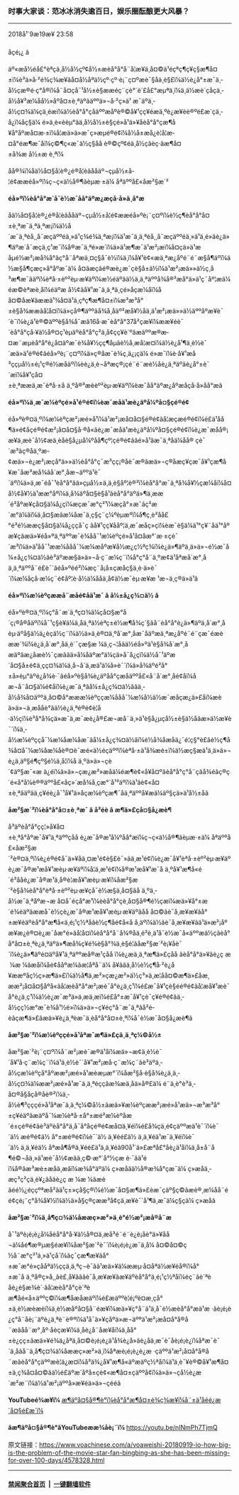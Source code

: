 ### 时事大家谈：范冰冰消失逾百日，娱乐圈酝酿更大风暴？
------------------------

<div class="published">
 <span class="date" title="ä¸­å½æ¶é´">
  <time datetime="2018-09-19T23:58:55+08:00">
   2018å¹´9æ19æ¥ 23:58
  </time>
 </span>
</div>
<br/>
<div class="wsw">
 <span class="dateline">
  åçé¡¿ â
 </span>
 <p>
  äº«æå½éå£°èªçä¸­å½å½çº¢å½±æèå°å°å¨å¦æ¥ä¸­å¤©ä¹éçªç¶ç¥ç§æ¶å¤±ï¼è³ä»å·²é¾ç¾æ¥ãå¤å½åªä½çº·çº·è¡¨ç¤ºæè¯§åä¸è§£ï¼ä½è¿å°±æ¯ä¸­å½çæ®é·ç°å®ï¼å¨å¤çå¯¹å½±è§ææéç¨çè°´è´£å£°æµªä¸­ï¼ä¸ä½æè´çåçä¸­å½å¥³æ¼åå½»åºå¤±è¸ªäºãäººä»¬å·²ç»ä¹ æ¯äºä¸­å½ç¤¾ä¼çä¸éæï¼ä½èå°å°çåäººæåºè®©å¥¹çç¥éæä¸ºè¿æ¥èè®ºé£æ´çä¸­å¿ï¼åç§ä¼ é»ä¸è«èèµ°ãä¸­å½å½±è§çé»å¹ä»¥åèå°å°çæ¶å¥å°åºæå¤æ·±ï¼å¦æä»ä»æ¯ç»æµé®é¢ï¼å½å±æå¿è¦å¦æ­¤å°éæ¶æ¯åï¼ç©¶ç«æ¯ä½ç§åå è®©çº¢éä¸­å½çâèç·âæ¶å¤±å¾æ å½±æ è¸ªï¼
 </p>
 <p>
  åå®¾ï¼åä½å¤§å­¦è®¿é®å­¦èãååäº¬çµå½±å­¦é¢ææéå»ºï¼ç¬ç«ä½å®¶ãèµæ·±ä¼ åªäººå£«åæ²§æ´²
 </p>
 <div class="wsw__embed">
 </div>
 <p>
  <strong>
   éå»ºï¼èå°å°æ´å¯è½æ¯åå°äºæ¿æçå·å»ä¸å°æ
  </strong>
 </p>
 <p>
  åä½å¤§å­¦è®¿é®å­¦èãååäº¬çµå½±å­¦é¢ææéå»ºè¡¨ç¤ºï¼è½ç¶èå°å°å¤±è¸ªæ¯ä¸ªä¸ªæ¡ï¼ä½å´æ¯ä¸ªéå¸¸å¯æçäººéä¸»ä¹ç¾é¾ä¸ªæ¡ï¼ä¹æ¯ä¸ä¸ªéå¸¸å¯æçäººéä¸»ä¹ä¸é»ãè¿ä»¶äºæ´å¯æçä¸ç¹æ¯ï¼å®æ¯ä¸ªé»æ´ï¼ä»ä¹æ¶æ¯ä¹æ²¡æï¼å¤çä»ä¹æåµé½æ²¡æå¾å°ãç°å¨åªæä¸¤ç§å¯è½ï¼ä¸ï¼å¥¹è¢«æä¸ªæ¿åºé¨é¨æ§å¶äºï¼ä½æ§å¶çæç»­å°åºæ¯ä¼ å¤ãæçãé®æè¿æ¯çè§å±ä½ï¼ä¹æ²¡æä»»ä½ç¸å³æ¶æ¯ãäºï¼èªå·±èº²èµ·æ¥äºï¼æ½éäºãä½ä¸ä¸ªäººå¾å®³æå°ä»ä¹ç¨åº¦æä¼éæ©èªæè¸åï¼éäºæ å½¢ãå¥¹æ¯ä¸ä¸ªä¸çé»åçæ¼åï¼åå¤©åæ¥ãææä¹¾å¤ä¹ä¸çªç¶æ¶å¤±ï¼æ³æ³å°±è§å¾ææãå¦å¤ï¼ä»çå®¶äººãå¾å¸åäº²æå¥½åä¸­ä¹æ²¡æä»»ä½äººåºæ¥è¯´è¯ï¼è¿ä¹è®©äººè§å¾å¯æã16å·æ¯èå°å°37å²çæ¥ï¼ææ¥éè¯´èå°å°çå·¥ä½å®¤ç¹èµäºèå°å°ç²ä¸å¢çç¥è´ºãæäººæ®æ­¤æ¨æµèå°å°è¿å¤äºæ¯è¾å¥½çç¶åµãè½å¸æå¦æ­¤ï¼ä½è¿å¹¶ä¸è½è¯´æä»ä¹é®é¢ãéå»ºè¡¨ç¤ºï¼ä»ç®åæ¯è¾ç¸ä¿¡çä¼ é»æ¯ï¼è·å¥¹æå³ççµå½±é¡¹ç®é½æåäºï¼èè¿ä¸è¬åªæç®¡çé¨é¨æè½åè¿ä¸ªäºãè¿å°±è¯´æï¼å¥¹çå¤±è¸ªææä¸æ¯èªå·±å ä¸ºå®³æèèº²èµ·æ¥äºï¼èæ¯åå°äºæ¿åºæåçå·å»åå°æã
 </p>
 <p>
  <strong>
   éå»ºï¼ä¸æ¯æ¼èºçé»å¹é®é¢ï¼èæ¯æåä¹æè¿äºå¼ºå¤§çé®é¢
  </strong>
 </p>
 <p>
  éå»ºè®¤ä¸ºï¼æ¼èºçæ²¡æé»å¹ï¼ä¹æ²¡æå¤å¤§é®é¢ãå¦æçæé®é¢ï¼é£ä¹åå¶ä»é¢åçé®é¢æ²¡å¤å¤§å·®å«ãè¿æ¯æåä¹æè¿äºå¼ºå¤§çé®é¢ï¼è¿æ¯æåå®¡æ¥ä¸­æè¯å½¢æä¸èåè§å¿µå¼ºåå¶çº¦çé®é¢ãâé»å¹âæ¯ä¸ªåä¼åå® çè¯´æ³ãç®åä¸ºæ­¢æä»¬è¿æ²¡æçå°ä»»ä½èå°å°ç¯æ³çç¡®åè¯æ®ãæä»¬ç®åæç¥çæ¯å¥¹çæ¶å¥æ¯åæ³æå¾ãå´æ°¸åæ¬äººä¹è¯´äºï¼ä»ä¸æ¯éå¯¹èå°å°ãä»çµå½±ä¸ä¸è§åº¦è®²ï¼èå°å°æ¯ä¸ªå¾å¥½çæ¼åï¼å¤å½¢å¥½ä¹ææ°åºï¼ä¸å¾äºå¤§è§å¹ãèå°å°äºä»¶ä¸­ææ´é²åºæ¥çå¤§ä¼å¿çï¼æçæ¯æ°ç²¹ï¼æçå°±æ¯âç²æ´æ°ä¼âï¼ä¸å¤§æãæ¼åæ¯ä¸ç§ç¨ç¼ºèµæºï¼å¶ç¸è²åå£°é³é½ææç§å¤§ä¼å¿ççå¯ç ãå¥¹çç¥ååº¦ä¸æ¯æåç»çï¼èæ¯è§ä¼ä¹°ç¥¨åä¹°åºæ¥çãæä»¥éå»ºä¸ªäººæ¯è¾åå¯¹æ¼èºçé»å¹å¤åæ°´æ·±çè¯´æ³ï¼ä»ä¹åå¯¹ææ¼ååå¯¼æ¼æåºæ¥å½æ¿ç½ªç¾ï¼è¿ä»¶äºä¸ä»ä»¬é½æ¯å¼±å¿ç¾¤ä½ãè³äºææ§ä»ä»¬å·ç¨æ¼ç¨ï¼å°ç°å¨ä¸ºæ­¢ä¹åªæå´æ°¸åä¸ä¸ªäººå¨é£è¯´ãéå»ºéé²ï¼æç¨å¡å±çæåç§ä¸è·ä»è¯´ï¼æ¼åçå·æ¼ç¨é¢åº¦è·å½ä¼ååä¸å¢ä½æ¯èµ·æ¥æ ¹æ¬ä¸ç®ä»ä¹ã
 </p>
 <p>
  <strong>
   éå»ºï¼æ¼èºçææå¨æåé¢åä¹æ¯
  </strong>
  <strong>
   â
  </strong>
  <strong>
   å¼±å¿ç¾¤ä½
  </strong>
  <strong>
   â
  </strong>
 </p>
 <p>
  éå»ºè®¤ä¸ºï¼ç°å¨æ´ä¸ªç¤¾ä¼çå¤§æ°å´ç¡®å®åäºï¼å¯¹ç§è¥ä¼ä¸åä¸ªä½èªç±é½æ¶å¾ç´§ãå¨èå°å°è¿ä»¶äºä¸å´æ°¸åèµ·äºå§ä½ä¿èçä½ç¨ï¼ä½ä»ä¸è®¤ä¸ºå´æ°¸åæ¯åäºæä¸ªæ¿åºé¨é¨çæ¯éæèææ´¾ï¼è¿ä¸å´æ°¸åä¸è´¯çæ§æ ¼ä¸ç¬¦åãä½éå»ºä¹è§å¾å´æ°¸åæäºâæ¿å­æè½¯çæâãä»å¼åäºæ°ä¼çä»å¯å¿çï¼ä½å¯¹äºæ´å¤§å±é¢ä¸çç¤¾ä¼ä¸å¬å´ä¸æä¹ä¼å»è¯´ï¼ä»å¾äºé²å°±å»èµ°äºé¿å¾è·¯ãéå»ºè§å¾è¿äºåå°çæåäººå£«å¨å´æ°¸åé¢åï¼åæ¬å¨å¤§ä¼é¢åï¼è¿æ¯ä¸ªâå¼±å¿ç¾¤ä½âãä¸­å½å¾å¤äººä¸å¤©å°æææ¼èºççæ¼ååå¯¼æ¼å½ä½æ¯æåçæ¿ä»£åï¼æèä»ä»¬ä¸æååè°ãä½è¿ä¸ªé®é¢è¦å·ä½çï¼è³å°å¾çä»æ¯ä¸æ¯æè¿å®£æ¬æå¨ä¸»ä¹è§å¿µçå½±è§ä½åãæ»ä½æ¥è¯´ï¼ä¸­å½æ¼èºççå¯¼æ¼åæ¼åæ¯âå¼±å¿ç¾¤ä½âï¼é½å¾åæåä¿¯é¦ç§°è£ãè½ç¶å¾å¤å¯¼æ¼åæ¼åè®¤è¯æé«ä½éçäººï¼èªå·±ä¹å¾æé±ï¼ä½æç§æä¹ä¸ä»ä»¬è¿ä¸­äº§é¶çº§é½ä¸å¦ï¼å ä¸ºä»ä»¬çè´¢äº§æ¯«æ ä¿éï¼ä»ä»¬çæ¿æ²»æåä¼éæ¶è¢«å¥å¤ºãèå°å°ç°å¨çâå¾éâç®ç´é«å°å¼è®®äººå£«åç»´æå¾å¸çæ°´å¹³äºï¼ä¹âè¢«å¤±è¸ªâäºãä¸ç¥éè¿å¯¹å¥¹ä»åçæ¼èºçæ¶¯åä¸ªäººå¥æä¼äº§çä»ä¹å½±åã
 </p>
 <p>
  <strong>
   åæ²§æ´²ï¼èå°å°å¤±è¸ªæ¯
  </strong>
  <strong>
   â
  </strong>
  <strong>
   å²é­è
  </strong>
  <strong>
   â
  </strong>
  <strong>
   æ¶ä»£çå¤§å¿æè¶
  </strong>
 </p>
 <p>
  å³äºèå°å°çç¦»å¥å¤±è¸ªå°åºæ¯å¥¹ä¸ªäººçåå è¿æ¯å®æ¹å¼ºåå°æï¼ç¬ç«ä½å®¶ãèµæ·±ä¼ åªäººå£«åæ²§æ´²è®¤ä¸ºï¼è¿é®é¢å¯ä»¥åä¸¤æ¹é¢è§£è¯»ãä¸æ¹é¢ï¼è¿æ¯å¥¹èªå·±èº²èµ·æ¥äºè¿æ¯å®æ¹æå¥¹æèµ·æ¥äºï¼å¦ä¸æ¹é¢ï¼å®æ¹æå¥¹æ¯å ä¸ºå¥¹æ¶å«é´é³ååè¿æ¯å®æ¹ä¸å®è¦æå¥¹æèµ·æ¥ï¼åæ²§æ´²è§å¾èå°å°èªå·±èº²èµ·æ¥çå¯è½æ§ä¸å¤§ãå ä¸ºä¸­å½æ¯ä¸ªåºæ¬æ å¤å¯éçå°æ¹ï¼èèå°å°çè¸å¤§å®¶é½çæï¼æä»¥å°±æ´é¾éäºãææå¯è½çè¿æ¯å®æ¹æå¥¹æèµ·æ¥äºãåå å¤©ãè¯å¸æ¥æ¥ãå°±æ¥éäºèå°å°æ¶å«ä¸é¡¹ç½ªåãè½ç¶åé¢å«å å¸äºï¼ä½ãè¯å¸æ¥æ¥ãä¹ä»æ²¡åºæ¥æ¿è®¤è¿æ¯åæ°é»ãå¦å¤ï¼èå°å°å¨å¾®åä¸é²è¸ä¹å¯è½æ¯å«äººæä½çãèå°å°å¤±è¸ªè¿ä¸ªäºä»¶æå¾ç¥é¾è§å°¾ä¸è§é¦ãåæ²§æ´²è¡¥åè¯´ï¼è¿ä»¶äºé¤äºå¥¹ä¸ªäººæå®æ¹çåå ï¼è¿æä¸ä¸ªæ¶ä»£çåå ãèå°å°ä»¥ãè¿ç æ ¼æ ¼ãæåï¼åé¢ååºæ¼ãæ­¦åªå¨ä¼ å¥ããä¸­å½è½ç¶å·²è¿å¥ææºåç½ç»æ¶ä»£ï¼ä½å¶ä¸æ²»çæ¿æ²»ä½ç³»ä¸æ­¦åå¤©æ¶ä»£åæ¸ææ²¡å¤å¤§åºå«ãå¦æèå°å°æ²¡æè¯å°è¿ä¸ç¹ï¼é£æ¯å¥¹çè§éé®é¢ãå¦æå¥¹æè¯å°è¿ä¸ç¹ï¼ä½è¿æ¯æ³ä»ä¸­æä¸æï¼é£å°±æ¯å¥¹çè¯ç¥é®é¢ãä¸­å½çç½æ°æ¯è¾å¹½é»ï¼ä»ä»¬ç¥éç°å¨æ¯ä¸ªâå²é­èâçæ¶ä»£ãæä»¥è¿ä¸ªèæ¯ä¸èå°å°å¤±è¸ªï¼å¯è½æ¯å¤§å¿æè¶ã
 </p>
 <p>
  <strong>
   åæ²§æ´²ï¼æ¼èºççé»å¹åªæ¯æ¶ä»£çä¸ä¸ªç¼©å½±
  </strong>
 </p>
 <p>
  åæ²§æ´²è¡¨ç¤ºï¼å¨æ²¡æè¯æ®ä¹åï¼æä»¬æ¢ä¸è½è¯´å¥¹å·ç¨æ¼ç¨ï¼ä¹ä¸è½è¯´å¥¹æ²¡æå·ç¨æ¼ç¨ãè³äºä¸­å½çæ¼èºçå°åºææ²¡æé»å¹æèæµæ°´ï¼åæ²§å·è§å¾è¿ä¸ä¸­å½ç¤¾ä¼ææ²¡æé»å¹æ¯ä¸ä¸ªéççãæ¾æä¸åä»å®£ä¼ é¨ä¸è°è³ä¸­å¤®å§åçå®åè®²ï¼ä¸­å½è¶³çççé»å¹åªæ¯ä¸ä¸ªç¼©å½±ãæä»¥æ¼èºçææ²¡æé»å¹æä»¬æ³æ³å°±ç¥éäºãæäºå¯¼æ¼èªå·±å°±æ­é²æ¼èºåæ´é±ç­é®é¢ãè³äºèå°å°ä¸å¯å°åçé®é¢æå¤ä¸¥éï¼é£å¾çä¸é¢çäººæä¹è¯´ï¼è¯´ä½ æé®é¢ä½ å°±æé®é¢ï¼è¯´ä½ ä¸¥éé£ä½ ä¸ä¸¥éä¹æ¯ä¸¥éï¼è¯´ä½ ä¸ä¸¥éä½ åªæå¶å®ä¸¥éé£ä¹ä¸ä¸¥éã90å¹´ä»£æªå£°åè¿ä¹åï¼ä¸­å±å¨å¶é©¬åä¸»ä¹æè¯å½¢æâä¸ç©·æ°´å°½çæ è·¯âä¹éï¼å®âæ³æè±æåä¸æâï¼æ¾å°äºä¼ ç»æåãä½å®æ¾å°çæ¯ä¼ ç»æåä¸­æç³ç²çä¸è¥¿ãåãè¿ç æ ¼æ ¼ãæèãéé½¿éççºªæå²ãä¹ç±»çå§ç®ï¼é½æ¯å¤§æ¶ä»£èæ¯çäº§ç©ãæè®¸æ¼åå¨éé¢çè¡¨ç°å¾å¥½ï¼ä½ä»å§ç®çææ³å¢çä¸æ¥è¯´å¹¶ä¸æ¯ä¼ç§çä¼ ç»æåã
 </p>
 <p>
  <strong>
   åæ²§æ´²ï¼ä¸å¶ç¤¾ä¼åææç»æ²»ä¸è°é½æ²¡æå®å¨æ
  </strong>
 </p>
 <p>
  å¯¹äºè¡é¡è¿å¼åèå°å°å·¥ä½å®¤ä¸æå³é¨é¨è¿è¡åè°ä»¥åå¬ä¼åé¶æ®µæ§éæ¥ï¼åæ²§æ´²è¯´ï¼è¡é¡è¿æ¯ä¸å¼ å¤©å¤©ç½å¨æ°ç²¹ä¸»ä¹çå´ï¼ãç¯çæ¶æ¥ãå°±æ¯æ°é»çååªä½ççä¸ä¸ªç¬è¯ãä¹æä»¥ä¼ææµ·å¤åªä½æ¥éå®ï¼å°±æ¯å ä¸ºå®ç»å¸¸âè£¸å¥âããè¯å¸æ¥æ¥ãæ¥äºèå°å°ä¸é¡¹ç½ªåï¼éç¨ãè´ªèåè¿è§æ¾è´·ãå¦æèå°å°çè´ªèæ¶åé«å±äººç©ï¼æ¶åæåæäºï¼é£æäººè¦é¡ºè¤æ¸çå°±ä¸è½æèæèï¼ä¸è½æåºå¤§å¨éæ¥ï¼æä»¥ç°å¨ä¹ä¸å¯è½æèå°å°æä¹æ ·ãè¡é¡è¿ç°å¨åè¡¨äºè¿ä¸ªè¨è®ºï¼ä¹å¯ä»¥çåºä»æ¬äººä¹æ²¡æå¤å°å®å¨æãåå¨æ°¸åº·åèçæ¥ï¼ä¸åè¿å¨åæ¥åï¼ä¸åå°±è¿çç±ãæä»¥é¾ä¿åªä¸å¤©è¡é¡è¿ä¹å¾è¿å»ãè¿åä¸æ¯è¯åè¡é¡è¿ï¼åªæ¯è¯´ä¸åãå¨ä¸å¶ç¤¾ä¼åææç»æ²»ä¸ï¼åªæè¡é¡è¿è¿æ ·çäººä¹æ²¡å¤å°å®å¨æãèå°å°çäººæè¦ä¿æ¤ï¼å³ä¾¿å¥¹æ¶å«äºæäºç½ªåï¼ä¹ä¸è¯¥è®©å¥¹æ¶å¤±ä¸ç¾å¤å¤©ãä½é£äºæ´åºå±çè¢«æ¶å¤±çäººå¢ï¼ä»ä»¬çå½è¿æ´æ²æ¨ï¼ä½ä¹æ²¡äººå»æ¥éä»ä»¬çé­éã
 </p>
 <p>
  <strong>
   YouTubeé¾æ¥ï¼
  </strong>
  <a class="wsw__a" href="https://youtu.be/F3XTlJTQ2vE" target="_blank">
   æ¶äºå¤§å®¶è°ï¼èå°å°æ¶å¤±é¾ç¾æ¥ï¼å¨±ä¹åéé¿æ´å¤§é£æ´ï¼
  </a>
 </p>
 <p>
  <strong>
   ãæ¶äºå¤§å®¶è°ãYouTubeæ­æ¾åè¡¨ï¼
  </strong>
  <a class="wsw__a" href="https://youtu.be/nINmPh7TjmQ" target="_blank">
   https://youtu.be/nINmPh7TjmQ
  </a>
 </p>
 <div class="clear">
 </div>
 <div class="mediaReplacer externalMedia">
  <div class="c-sticky-container">
   <div class="c-sticky-element" data-sp_api="youtube">
    <span class="c-sticky-element__close-el c-sticky-element__swipe-el ta-c" title="å³é­">
     <span class="ico ico-close m-0">
     </span>
    </span>
    <div class="external-content-placeholder">
    </div>
    <script>
    </script>
   </div>
  </div>
 </div>
 <p>
 </p>
</div>

原文链接：https://www.voachinese.com/a/voaweishi-20180919-io-how-big-is-the-problem-of-the-movie-star-fan-bingbing-as-she-has-been-missing-for-over-100-days/4578328.html


------------------------
#### [禁闻聚合首页](https://github.com/gfw-breaker/banned-news/blob/master/README.md) &nbsp;|&nbsp;  [一键翻墙软件](https://github.com/gfw-breaker/nogfw/blob/master/README.md)